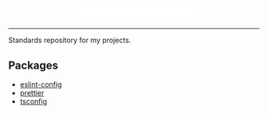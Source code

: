 <div>
    <p align="center">
        <img src="/.github/assets/logo.png" align="center" width="240" />
    </p>
    <hr>
</div>

Standards repository for my projects.

## Packages

* [eslint-config](/packages/eslint-config)
* [prettier](/packages/prettier)
* [tsconfig](/packages/tsconfig)
